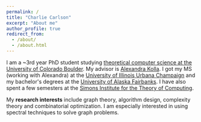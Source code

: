 ```yaml
---
permalink: /
title: "Charlie Carlson"
excerpt: "About me"
author_profile: true
redirect_from:
  - /about/
  - /about.html
---
```


I am a ~3rd year PhD student studying [theoretical computer science at the University of Colorado Boulder](https://www.colorado.edu/cs-theory/). My advisor is [Alexandra Kolla](http://home.cs.colorado.edu/~alko5368/). I got my MS (working with Alexandra) at the [University of Illinois Urbana Champaign](https://cs.illinois.edu/) and my bachelor's degrees at the [University of Alaska Fairbanks](https://www.cs.uaf.edu/). I have also spent a few semesters at the [Simons Institute for the Theory of Computing](https://simons.berkeley.edu/).

My __research interests__ include graph theory, algorithm design, complexity theory and combinatorial optimization. I am especially interested in using spectral techniques to solve graph problems.
